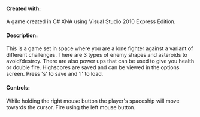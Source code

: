 #### Created with: 
A game created in C# XNA using Visual Studio 2010 Express Edition. 

#### Description: 
This is a game set in space where you are a lone fighter against a variant
of different challenges. There are 3 types of enemy shapes and asteroids to
avoid/destroy. There are also power ups that can be used to give you health
or double fire.  Highscores are saved and can be viewed in the options screen.
Press 's' to save and 'l' to load.

#### Controls: 
While holding the right mouse button the player's spaceship will move towards the cursor.
Fire using the left mouse button.

